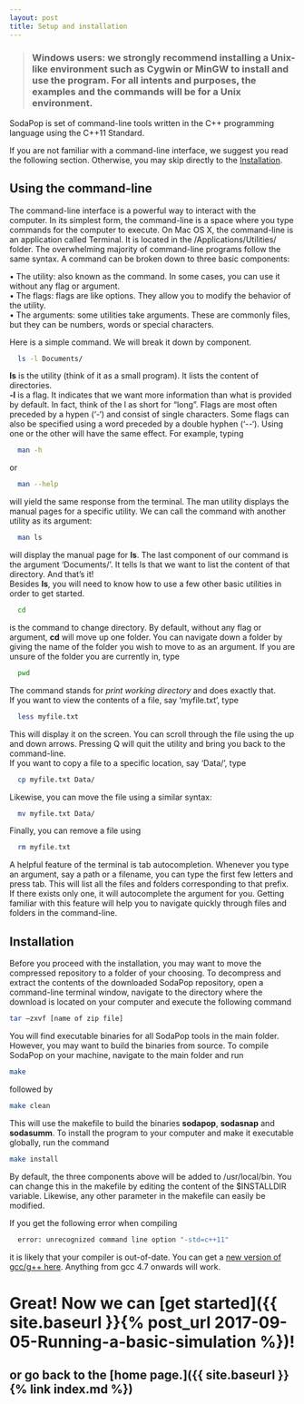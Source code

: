 ```yaml
---
layout: post
title: Setup and installation
---
```


> ### Windows users: we strongly recommend installing a Unix-like environment such as Cygwin or MinGW to install and use the program. For all intents and purposes, the examples and the commands will be for a Unix environment.

SodaPop is set of command-line tools written in the C++ programming language using the C++11 Standard.

If you are not familiar with a command-line interface, we suggest you read the following section. Otherwise, you may skip directly to the [Installation](#installation).

## Using the command-line

The command-line interface is a powerful way to interact with the computer. In its simplest form, the command-line is a space where you type commands for the computer to execute. On Mac OS X, the command-line is an application called Terminal. It is located in the /Applications/Utilities/ folder. 
The overwhelming majority of command-line programs follow the same syntax. A command can be broken down to three basic components:

  • The utility: also known as the command. In some cases, you can use it without any flag or argument.  
  • The flags: flags are like options. They allow you to modify the behavior of the utility.   
  • The arguments: some utilities take arguments. These are commonly files, but they can be numbers, words or special characters.  

Here is a simple command. We will break it down by component.

```bash
  ls -l Documents/
```  

**ls** is the utility (think of it as a small program). It lists the content of directories.  
**-l** is a flag. It indicates that we want more information than what is provided by default. In fact, think of the l as short for “long”. Flags are most often preceded by a hypen (‘-‘) and consist of single characters. Some flags can also be specified using a word preceded by a double hyphen (‘--‘). Using one or the other will have the same effect. For example, typing

```bash
  man -h
```
or

```bash
  man --help
```

will yield the same response from the terminal. The man utility displays the manual pages for a specific utility. We can call the command with another utility as its argument: 

```bash
  man ls
```  

will display the manual page for **ls**.
The last component of our command is the argument ‘Documents/’. It tells ls that we want to list the content of that directory. And that’s it!  
Besides **ls**, you will need to know how to use a few other basic utilities in order to get started.

```bash
  cd
```  

is the command to change directory. By default, without any flag or argument, **cd** will move up one folder. You can navigate down a folder by giving the name of the folder you wish to move to as an argument. If you are unsure of the folder you are currently in, type

```bash
  pwd
```  

The command stands for *print working directory* and does exactly that.  
If you want to view the contents of a file, say ‘myfile.txt’, type

```bash
  less myfile.txt
```  

This will display it on the screen. You can scroll through the file using the up and down arrows. Pressing Q will quit the utility and bring you back to the command-line.  
If you want to copy a file to a specific location, say ‘Data/’, type

```bash
  cp myfile.txt Data/
```  

Likewise, you can move the file using a similar syntax:

```bash
  mv myfile.txt Data/
```  

Finally, you can remove a file using

```bash
  rm myfile.txt
```  

A helpful feature of the terminal is tab autocompletion. Whenever you type an argument, say a path or a filename, you can type the first few letters and press tab. This will list all the files and folders corresponding to that prefix. If there exists only one, it will autocomplete the argument for you. Getting familiar with this feature will help you to navigate quickly through files and folders in the command-line.

<a name="installation"/>

## Installation

Before you proceed with the installation, you may want to move the compressed repository to a folder of your choosing. To decompress and extract the contents of the downloaded SodaPop repository, open a command-line terminal window, navigate to the directory where the download is located on your computer and execute the following command

```bash
tar –zxvf [name of zip file]
```

You will find executable binaries for all SodaPop tools in the main folder. However, you may want to build the binaries from source. To compile SodaPop on your machine, navigate to the main folder and run

```bash
make
```

followed by

```bash
make clean
```

This will use the makefile to build the binaries **sodapop**, **sodasnap** and **sodasumm**. To install the program to your computer and make it executable globally, run the command

```bash
make install
```

By default, the three components above will be added to /usr/local/bin. You can change this in the makefile by editing the content of the $INSTALLDIR variable. Likewise, any other parameter in the makefile can easily be modified.

If you get the following error when compiling

```bash
  error: unrecognized command line option "-std=c++11"
```  
it is likely that your compiler is out-of-date. You can get a [new version of gcc/g++ here](https://gcc.gnu.org/). Anything from gcc 4.7 onwards will work.

# Great! Now we can [get started]({{ site.baseurl }}{% post_url 2017-09-05-Running-a-basic-simulation %})! 

## or go back to the [home page.]({{ site.baseurl }}{% link index.md %})

